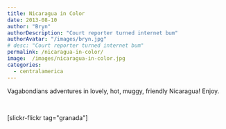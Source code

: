 ```yaml
---
title: Nicaragua in Color
date: 2013-08-10
author: "Bryn"
authorDescription: "Court reporter turned internet bum"
authorAvatar: "/images/bryn.jpg"
# desc: "Court reporter turned internet bum"
permalink: /nicaragua-in-color/
image:  /images/nicaragua-in-color.jpg
categories:
  - centralamerica
---
```

Vagabondians adventures in lovely, hot, muggy, friendly Nicaragua! Enjoy.

&nbsp;

[slickr-flickr tag="granada"]